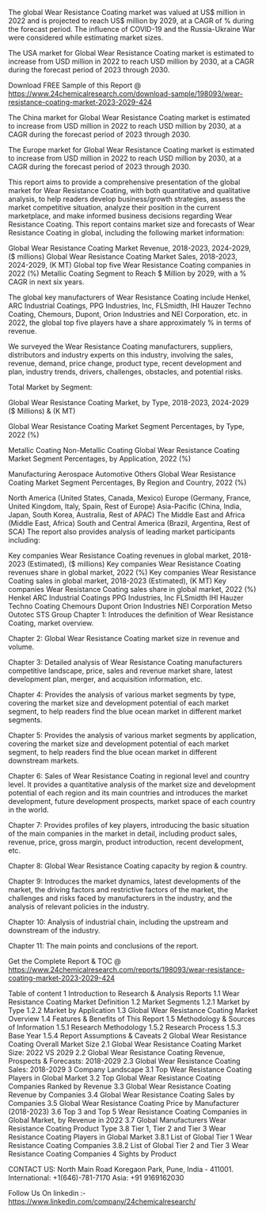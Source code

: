 The global Wear Resistance Coating market was valued at US$ million in 2022 and is projected to reach US$ million by 2029, at a CAGR of % during the forecast period. The influence of COVID-19 and the Russia-Ukraine War were considered while estimating market sizes.

The USA market for Global Wear Resistance Coating market is estimated to increase from USD million in 2022 to reach USD million by 2030, at a CAGR during the forecast period of 2023 through 2030.

Download FREE Sample of this Report @ https://www.24chemicalresearch.com/download-sample/198093/wear-resistance-coating-market-2023-2029-424

The China market for Global Wear Resistance Coating market is estimated to increase from USD million in 2022 to reach USD million by 2030, at a CAGR during the forecast period of 2023 through 2030.

The Europe market for Global Wear Resistance Coating market is estimated to increase from USD million in 2022 to reach USD million by 2030, at a CAGR during the forecast period of 2023 through 2030.

This report aims to provide a comprehensive presentation of the global market for Wear Resistance Coating, with both quantitative and qualitative analysis, to help readers develop business/growth strategies, assess the market competitive situation, analyze their position in the current marketplace, and make informed business decisions regarding Wear Resistance Coating. This report contains market size and forecasts of Wear Resistance Coating in global, including the following market information:

Global Wear Resistance Coating Market Revenue, 2018-2023, 2024-2029, ($ millions)
Global Wear Resistance Coating Market Sales, 2018-2023, 2024-2029, (K MT)
Global top five Wear Resistance Coating companies in 2022 (%)
Metallic Coating Segment to Reach $ Million by 2029, with a % CAGR in next six years.

The global key manufacturers of Wear Resistance Coating include Henkel, ARC Industrial Coatings, PPG Industries, Inc, FLSmidth, IHI Hauzer Techno Coating, Chemours, Dupont, Orion Industries and NEI Corporation, etc. in 2022, the global top five players have a share approximately % in terms of revenue.

We surveyed the Wear Resistance Coating manufacturers, suppliers, distributors and industry experts on this industry, involving the sales, revenue, demand, price change, product type, recent development and plan, industry trends, drivers, challenges, obstacles, and potential risks.

Total Market by Segment:

Global Wear Resistance Coating Market, by Type, 2018-2023, 2024-2029 ($ Millions) & (K MT)

Global Wear Resistance Coating Market Segment Percentages, by Type, 2022 (%)

Metallic Coating
Non-Metallic Coating
Global Wear Resistance Coating Market Segment Percentages, by Application, 2022 (%)

Manufacturing
Aerospace
Automotive
Others
Global Wear Resistance Coating Market Segment Percentages, By Region and Country, 2022 (%)

North America (United States, Canada, Mexico)
Europe (Germany, France, United Kingdom, Italy, Spain, Rest of Europe)
Asia-Pacific (China, India, Japan, South Korea, Australia, Rest of APAC)
The Middle East and Africa (Middle East, Africa)
South and Central America (Brazil, Argentina, Rest of SCA)
The report also provides analysis of leading market participants including:

Key companies Wear Resistance Coating revenues in global market, 2018-2023 (Estimated), ($ millions)
Key companies Wear Resistance Coating revenues share in global market, 2022 (%)
Key companies Wear Resistance Coating sales in global market, 2018-2023 (Estimated), (K MT)
Key companies Wear Resistance Coating sales share in global market, 2022 (%)
Henkel
ARC Industrial Coatings
PPG Industries, Inc
FLSmidth
IHI Hauzer Techno Coating
Chemours
Dupont
Orion Industries
NEI Corporation
Metso Outotec
STS Group
Chapter 1: Introduces the definition of Wear Resistance Coating, market overview.

Chapter 2: Global Wear Resistance Coating market size in revenue and volume.

Chapter 3: Detailed analysis of Wear Resistance Coating manufacturers competitive landscape, price, sales and revenue market share, latest development plan, merger, and acquisition information, etc.

Chapter 4: Provides the analysis of various market segments by type, covering the market size and development potential of each market segment, to help readers find the blue ocean market in different market segments.

Chapter 5: Provides the analysis of various market segments by application, covering the market size and development potential of each market segment, to help readers find the blue ocean market in different downstream markets.

Chapter 6: Sales of Wear Resistance Coating in regional level and country level. It provides a quantitative analysis of the market size and development potential of each region and its main countries and introduces the market development, future development prospects, market space of each country in the world.

Chapter 7: Provides profiles of key players, introducing the basic situation of the main companies in the market in detail, including product sales, revenue, price, gross margin, product introduction, recent development, etc.

Chapter 8: Global Wear Resistance Coating capacity by region & country.

Chapter 9: Introduces the market dynamics, latest developments of the market, the driving factors and restrictive factors of the market, the challenges and risks faced by manufacturers in the industry, and the analysis of relevant policies in the industry.

Chapter 10: Analysis of industrial chain, including the upstream and downstream of the industry.

Chapter 11: The main points and conclusions of the report.

Get the Complete Report & TOC @ https://www.24chemicalresearch.com/reports/198093/wear-resistance-coating-market-2023-2029-424

Table of content
1 Introduction to Research & Analysis Reports
1.1 Wear Resistance Coating Market Definition
1.2 Market Segments
1.2.1 Market by Type
1.2.2 Market by Application
1.3 Global Wear Resistance Coating Market Overview
1.4 Features & Benefits of This Report
1.5 Methodology & Sources of Information
1.5.1 Research Methodology
1.5.2 Research Process
1.5.3 Base Year
1.5.4 Report Assumptions & Caveats
2 Global Wear Resistance Coating Overall Market Size
2.1 Global Wear Resistance Coating Market Size: 2022 VS 2029
2.2 Global Wear Resistance Coating Revenue, Prospects & Forecasts: 2018-2029
2.3 Global Wear Resistance Coating Sales: 2018-2029
3 Company Landscape
3.1 Top Wear Resistance Coating Players in Global Market
3.2 Top Global Wear Resistance Coating Companies Ranked by Revenue
3.3 Global Wear Resistance Coating Revenue by Companies
3.4 Global Wear Resistance Coating Sales by Companies
3.5 Global Wear Resistance Coating Price by Manufacturer (2018-2023)
3.6 Top 3 and Top 5 Wear Resistance Coating Companies in Global Market, by Revenue in 2022
3.7 Global Manufacturers Wear Resistance Coating Product Type
3.8 Tier 1, Tier 2 and Tier 3 Wear Resistance Coating Players in Global Market
3.8.1 List of Global Tier 1 Wear Resistance Coating Companies
3.8.2 List of Global Tier 2 and Tier 3 Wear Resistance Coating Companies
4 Sights by Product

CONTACT US:
North Main Road Koregaon Park, Pune, India - 411001.
International: +1(646)-781-7170
Asia: +91 9169162030

Follow Us On linkedin :- https://www.linkedin.com/company/24chemicalresearch/
